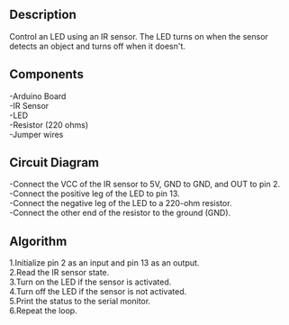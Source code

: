 ## Description
Control an LED using an IR sensor. The LED turns on when the sensor detects an object and turns off when it doesn't.

## Components
-Arduino Board \
-IR Sensor \
-LED \
-Resistor (220 ohms) \
-Jumper wires

## Circuit Diagram
-Connect the VCC of the IR sensor to 5V, GND to GND, and OUT to pin 2. \
-Connect the positive leg of the LED to pin 13. \
-Connect the negative leg of the LED to a 220-ohm resistor. \
-Connect the other end of the resistor to the ground (GND).

## Algorithm
1.Initialize pin 2 as an input and pin 13 as an output. \
2.Read the IR sensor state. \
3.Turn on the LED if the sensor is activated. \
4.Turn off the LED if the sensor is not activated. \
5.Print the status to the serial monitor. \
6.Repeat the loop.
